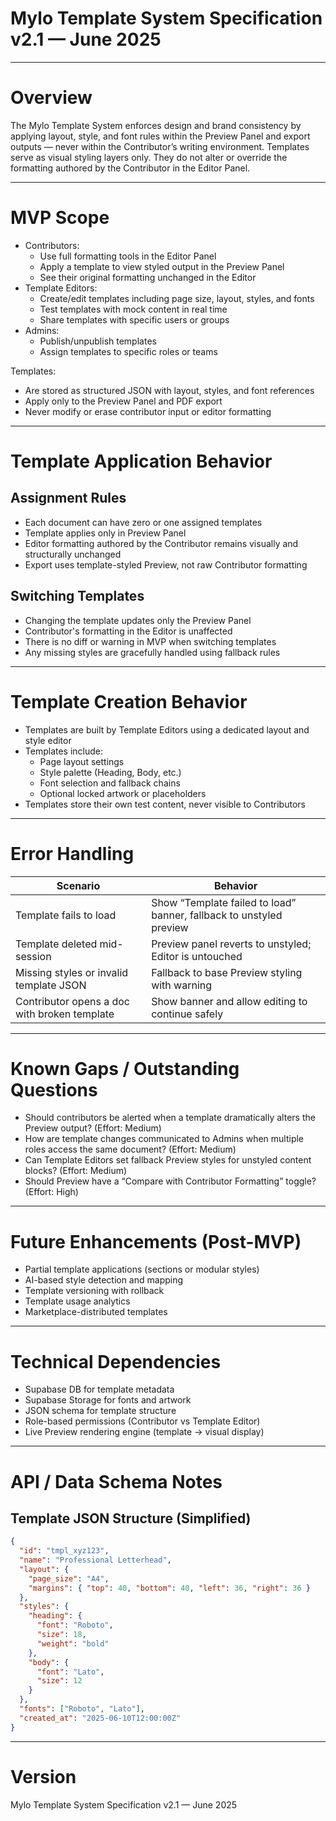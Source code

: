 
# Mylo Template System Specification v2.1 — June 2025

---

# Overview

The Mylo Template System enforces design and brand consistency by applying layout, style, and font rules within the Preview Panel and export outputs — never within the Contributor’s writing environment. Templates serve as visual styling layers only. They do not alter or override the formatting authored by the Contributor in the Editor Panel.

---

# MVP Scope

- Contributors:
  - Use full formatting tools in the Editor Panel
  - Apply a template to view styled output in the Preview Panel
  - See their original formatting unchanged in the Editor
- Template Editors:
  - Create/edit templates including page size, layout, styles, and fonts
  - Test templates with mock content in real time
  - Share templates with specific users or groups
- Admins:
  - Publish/unpublish templates
  - Assign templates to specific roles or teams

Templates:
- Are stored as structured JSON with layout, styles, and font references
- Apply only to the Preview Panel and PDF export
- Never modify or erase contributor input or editor formatting

---

# Template Application Behavior

## Assignment Rules

- Each document can have zero or one assigned templates
- Template applies only in Preview Panel
- Editor formatting authored by the Contributor remains visually and structurally unchanged
- Export uses template-styled Preview, not raw Contributor formatting

## Switching Templates

- Changing the template updates only the Preview Panel
- Contributor's formatting in the Editor is unaffected
- There is no diff or warning in MVP when switching templates
- Any missing styles are gracefully handled using fallback rules

---

# Template Creation Behavior

- Templates are built by Template Editors using a dedicated layout and style editor
- Templates include:
  - Page layout settings
  - Style palette (Heading, Body, etc.)
  - Font selection and fallback chains
  - Optional locked artwork or placeholders
- Templates store their own test content, never visible to Contributors

---

# Error Handling

| Scenario                                 | Behavior                                                |
|------------------------------------------|----------------------------------------------------------|
| Template fails to load                   | Show “Template failed to load” banner, fallback to unstyled preview |
| Template deleted mid-session             | Preview panel reverts to unstyled; Editor is untouched   |
| Missing styles or invalid template JSON  | Fallback to base Preview styling with warning            |
| Contributor opens a doc with broken template | Show banner and allow editing to continue safely         |

---

# Known Gaps / Outstanding Questions

- Should contributors be alerted when a template dramatically alters the Preview output? (Effort: Medium)
- How are template changes communicated to Admins when multiple roles access the same document? (Effort: Medium)
- Can Template Editors set fallback Preview styles for unstyled content blocks? (Effort: Medium)
- Should Preview have a “Compare with Contributor Formatting” toggle? (Effort: High)

---

# Future Enhancements (Post-MVP)

- Partial template applications (sections or modular styles)
- AI-based style detection and mapping
- Template versioning with rollback
- Template usage analytics
- Marketplace-distributed templates

---

# Technical Dependencies

- Supabase DB for template metadata
- Supabase Storage for fonts and artwork
- JSON schema for template structure
- Role-based permissions (Contributor vs Template Editor)
- Live Preview rendering engine (template → visual display)

---

# API / Data Schema Notes

## Template JSON Structure (Simplified)

```json
{
  "id": "tmpl_xyz123",
  "name": "Professional Letterhead",
  "layout": {
    "page_size": "A4",
    "margins": { "top": 40, "bottom": 40, "left": 36, "right": 36 }
  },
  "styles": {
    "heading": {
      "font": "Roboto",
      "size": 18,
      "weight": "bold"
    },
    "body": {
      "font": "Lato",
      "size": 12
    }
  },
  "fonts": ["Roboto", "Lato"],
  "created_at": "2025-06-10T12:00:00Z"
}
```

---

# Version

Mylo Template System Specification v2.1 — June 2025
